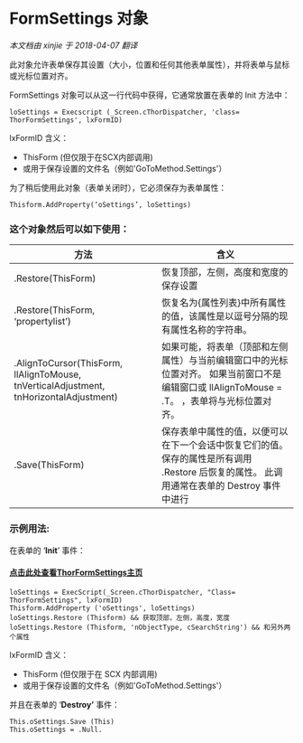 ﻿FormSettings 对象
===
_本文档由 xinjie 于 2018-04-07 翻译_

此对象允许表单保存其设置（大小，位置和任何其他表单属性），并将表单与鼠标或光标位置对齐。

FormSettings 对象可以从这一行代码中获得，它通常放置在表单的 Init 方法中：

```loSettings = Execscript (_Screen.cThorDispatcher, 'class= ThorFormSettings', lxFormID)```

lxFormID 含义：

*   ThisForm (但仅限于在SCX内部调用)
*   或用于保存设置的文件名（例如'GoToMethod.Settings'）

为了稍后使用此对象（表单关闭时），它必须保存为表单属性：

    Thisform.AddProperty(‘oSettings’, loSettings)


### 这个对象然后可以如下使用：

方法|含义
---|---
.Restore(ThisForm)|恢复顶部，左侧，高度和宽度的保存设置
.Restore(ThisForm, ‘propertylist’)|恢复名为{属性列表}中所有属性的值，该属性是以逗号分隔的现有属性名称的字符串。
.AlignToCursor(ThisForm, llAlignToMouse, tnVerticalAdjustment, tnHorizontalAdjustment)|如果可能，将表单（顶部和左侧属性）与当前编辑窗口中的光标位置对齐。 如果当前窗口不是编辑窗口或 llAlignToMouse = .T。 ，表单将与光标位置对齐。
.Save(ThisForm)|保存表单中属性的值，以便可以在下一个会话中恢复它们的值。 保存的属性是所有调用 .Restore 后恢复的属性。 此调用通常在表单的 Destroy 事件中进行


### 示例用法:

在表单的 ‘**Init**’ 事件：

#### [点击此处查看ThorFormSettings主页](Thor_framework_formsettings.md)


    loSettings = ExecScript(_Screen.cThorDispatcher, "Class= ThorFormSettings", lxFormID)
    Thisform.AddProperty ('oSettings', loSettings)
    loSettings.Restore (Thisform) && 获取顶部，左侧，高度，宽度
    loSettings.Restore (Thisform, 'nObjectType, cSearchString') && 和另外两个属性

lxFormID 含义：

*   ThisForm (但仅限于在 SCX 内部调用)
*   或用于保存设置的文件名（例如'GoToMethod.Settings'）

并且在表单的 ‘**Destroy’** 事件：

    This.oSettings.Save (This)
    This.oSettings = .Null.
